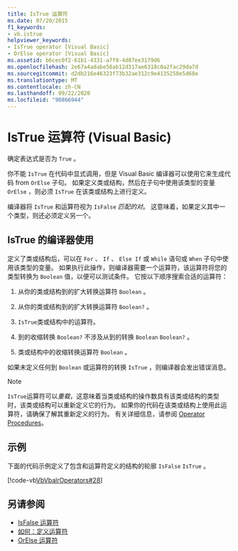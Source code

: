 ```yaml
---
title: IsTrue 运算符
ms.date: 07/20/2015
f1_keywords:
- vb.istrue
helpviewer_keywords:
- IsTrue operator [Visual Basic]
- OrElse operator [Visual Basic]
ms.assetid: b6cec0f2-61b1-4331-a7f0-4d07ee3179d6
ms.openlocfilehash: 2e67a4adabe58ab12d317ae6318c0a2fac29da7d
ms.sourcegitcommit: d2db216e46323f73b32ae312c9e4135258e5d68e
ms.translationtype: MT
ms.contentlocale: zh-CN
ms.lasthandoff: 09/22/2020
ms.locfileid: "90866944"
---
```

# <a name="istrue-operator-visual-basic"></a>IsTrue 运算符 (Visual Basic)

确定表达式是否为 `True` 。  
  
 你不能 `IsTrue` 在代码中显式调用，但是 Visual Basic 编译器可以使用它来生成代码 from `OrElse` 子句。 如果定义类或结构，然后在子句中使用该类型的变量 `OrElse` ，则必须 `IsTrue` 在该类或结构上进行定义。  
  
 编译器将 `IsTrue` 和运算符视为 `IsFalse` *匹配的对*。 这意味着，如果定义其中一个类型，则还必须定义另一个。  
  
## <a name="compiler-use-of-istrue"></a>IsTrue 的编译器使用  

 定义了类或结构后，可以在 `For` 、 `If` 、 `Else If` 或 `While` 语句或 `When` 子句中使用该类型的变量。 如果执行此操作，则编译器需要一个运算符，该运算符将您的类型转换为 `Boolean` 值，以便可以测试条件。 它按以下顺序搜索合适的运算符：  
  
1. 从你的类或结构到的扩大转换运算符 `Boolean` 。  
  
2. 从你的类或结构到的扩大转换运算符 `Boolean?` 。  
  
3. `IsTrue`类或结构中的运算符。  
  
4. 到的收缩转换 `Boolean?` 不涉及从到的转换 `Boolean` `Boolean?` 。  
  
5. 类或结构中的收缩转换运算符 `Boolean` 。  
  
 如果未定义任何到 `Boolean` 或运算符的转换 `IsTrue` ，则编译器会发出错误消息。  
  
> [!NOTE]
> `IsTrue`运算符可以*重载*，这意味着当类或结构的操作数具有该类或结构的类型时，该类或结构可以重新定义它的行为。 如果你的代码在该类或结构上使用此运算符，请确保了解其重新定义的行为。 有关详细信息，请参阅 [Operator Procedures](../../programming-guide/language-features/procedures/operator-procedures.md)。  
  
## <a name="example"></a>示例  

 下面的代码示例定义了包含和运算符定义的结构的轮廓 `IsFalse` `IsTrue` 。  
  
 [!code-vb[VbVbalrOperators#28](~/samples/snippets/visualbasic/VS_Snippets_VBCSharp/VbVbalrOperators/VB/Class1.vb#28)]  
  
## <a name="see-also"></a>另请参阅

- [IsFalse 运算符](isfalse-operator.md)
- [如何：定义运算符](../../programming-guide/language-features/procedures/how-to-define-an-operator.md)
- [OrElse 运算符](orelse-operator.md)
